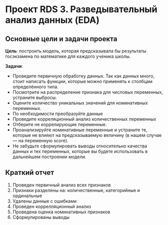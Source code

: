 # Проект RDS 3. Разведывательный анализ данных (EDA)

## Основные цели и задачи проекта

__Цель__:
построить модель, которая предсказывала бы результаты госэкзамена по математике для каждого ученика школы.

__Задачи__:

- Проведите первичную обработку данных. Так как данных много, стоит написать функции, которые можно применять к столбцам определённого типа.
- Посмотрите на распределение признака для числовых переменных, устраните выбросы.
- Оцените количество уникальных значений для номинативных переменных.
- По необходимости преобразуйте данные
- Проведите корреляционный анализ количественных переменных
- Отберите не коррелирующие переменные.
- Проанализируйте номинативные переменные и устраните те, которые не влияют на предсказываемую величину (в нашем случае — на переменную score).
- Не забудьте сформулировать выводы относительно качества данных и тех переменных, которые вы будете использовать в дальнейшем построении модели.

## Краткий отчет

1) Проведен первичный анализ всех признаков
2) Признаки разделены на: количественные, категорийные и ординальные
3) Удалены данные с ошибками
4) Проведен коррелляционный анализ
5) Проведена оценка номинативных признаков
6) Сформулированы выводы
